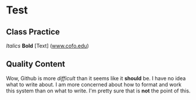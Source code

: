# Test # 

## Class Practice ##
*Italics* **Bold** [Text] (www.cofo.edu) 

## Quality Content ##
Wow, Github is more *difficult* than it seems like it **should** be. I have no idea what to write about. I am more concerned about how to format and work this system than on what to write. I'm pretty sure that is **not** the point of this. 
